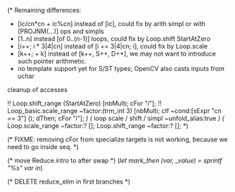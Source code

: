 


(*
   Remaining differences:
   - [ic/cn*cn + ic%cn] instead of [ic],
     could fix by arith simpl or with [PROJNM(...)] ops and simpls
   - [1..n] instead [of 0..(n-1)] loops, could fix by Loop.shift StartAtZero
   - [i++; i * 3|4|cn] instead of [i += 3|4|cn; i], could fix by Loop.scale
   - [k++; + k] instead of [k++, S++, D++], we may not want to introduce such pointer arithmetic.
   - no template support yet for S/ST types; OpenCV also casts inputs from uchar

cleanup of accesses

  !! Loop.shift_range (StartAtZero) [nbMulti; cFor "i"];
  !! Loop_basic.scale_range ~factor:(trm_int 3) [nbMulti; cIf ~cond:[sExpr "cn == 3"] (); dThen; cFor "i"];
*)
  (* loop scale / shift /  simpl ~unfold_alias:true *)
  (* Loop.scale_range ~factor:? [];
  Loop.shift_range ~factor:? []; *)

(* FIXME: removing cFor from specialize targets is not working, because we need to go inside seq. *)

 (* move Reduce.intro to after swap *)
  (*let mark_then (var, _value) = sprintf "%s" var in*)

(* DELETE reduce_elim in first branches *)
